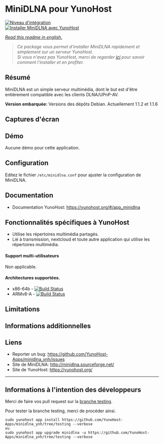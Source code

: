 # MiniDLNA pour YunoHost

[![Niveau d'intégration](https://dash.yunohost.org/integration/minidlna.svg)](https://dash.yunohost.org/appci/app/minidlna)  
[![Installer MiniDLNA avec YunoHost](https://install-app.yunohost.org/install-with-yunohost.png)](https://install-app.yunohost.org/?app=minidlna)

*[Read this readme in english.](./README.md)*

> *Ce package vous permet d'installer MiniDLNA rapidement et simplement sur un serveur YunoHost.  
Si vous n'avez pas YunoHost, merci de regarder [ici](https://yunohost.org/#/install_fr) pour savoir comment l'installer et en profiter.*

## Résumé

MiniDLNA est un simple serveur multimédia, dont le but est d'être entièrement compatible avec les clients DLNA/UPnP-AV.

**Version embarquée:** Versions des dépôts Debian. Actuellement 1.1.2 et 1.1.6

## Captures d'écran

## Démo

Aucune démo pour cette application.

## Configuration

Editez le fichier `/etc/minidlna.conf` pour ajuster la configuration de MiniDLNA.

## Documentation

 * Documentation YunoHost: https://yunohost.org/#/app_minidlna

## Fonctionnalités spécifiques à YunoHost

* Utilise les répertoires multimédia partagés.
* Lié à transmission, nextcloud et toute autre application qui utilise les répertoires multimédia.

#### Support multi-utilisateurs

Non applicable.

#### Architectures supportées.

* x86-64b - [![Build Status](https://ci-apps.yunohost.org/jenkins/job/minidlna%20(Community)/badge/icon)](https://ci-apps.yunohost.org/jenkins/job/minidlna%20(Community)/)
* ARMv8-A - [![Build Status](https://ci-apps-arm.yunohost.org/jenkins/job/minidlna%20(Community)%20(%7EARM%7E)/badge/icon)](https://ci-apps-arm.yunohost.org/jenkins/job/minidlna%20(Community)%20(%7EARM%7E)/)

## Limitations

## Informations additionnelles

## Liens

 * Reporter un bug: https://github.com/YunoHost-Apps/minidlna_ynh/issues
 * Site de MiniDLNA: http://minidlna.sourceforge.net/
 * Site de YunoHost: https://yunohost.org/

---

Informations à l'intention des développeurs
----------------

Merci de faire vos pull request sur la [branche testing](https://github.com/YunoHost-Apps/minidlna_ynh/tree/testing).

Pour tester la branche testing, merci de procéder ainsi.
```
sudo yunohost app install https://github.com/YunoHost-Apps/minidlna_ynh/tree/testing --verbose
ou
sudo yunohost app upgrade minidlna -u https://github.com/YunoHost-Apps/minidlna_ynh/tree/testing --verbose
```
